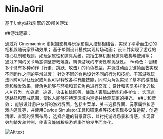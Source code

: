 # NinJaGril
基于Unity游戏引擎的2D闯关游戏

##游戏逻辑：

通过将 Cinemachine 虚拟摄影机与玩家和输入控制相结合，实现了平滑而生动的相机跟随玩家移动效果；
基于单例设计模式实现转场动画；
设计并实现了游戏的核心机制和规则，如玩家属性和道具系统，包括生存机制和道具收集与使用等；
通过不同的关卡动态调整游戏难度，确保游戏的平衡性和挑战性。
##角色：
创建多个具有多种动作（行走、跳跃、攻击）的角色模型，并通过动画关键帧函数实现不同动作之间的平滑过渡；
针对不同的角色设计不同的行为和技能，丰富游戏玩法同时可以让玩家或角色可以释放各种有趣技能，同时为角色实现了基本的碰撞检测和触发效果，使角色能够与环境和其它角色进行交互；
设计和实现多样化的敌人AI行为，如巡逻、追逐、攻击和跳跃等，使敌人表现出智能和多样性；
实现巡逻路径和警戒范围，使敌人能够在特定区域内巡逻并检测玩家的接近。
##UI和音效：
能够设计用户友好的游戏界面，包括主菜单、关卡选择界面、玩家属性和游戏内道具等，并使用Device Simulator工具和锚定点等技术实现多设备适配，创造清晰、直观的界面布局；
选择合适的背景音乐，以衬托游戏场景和情感，实现音效的触发和控制，使声音能够根据游戏事件的发生而变化。

![Alt text](image.png)